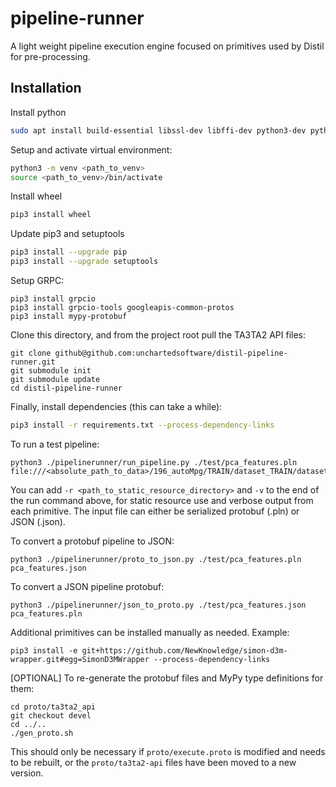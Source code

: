 # pipeline-runner

A light weight pipeline execution engine focused on primitives used by Distil for pre-processing.

## Installation


Install python

```bash
sudo apt install build-essential libssl-dev libffi-dev python3-dev python3-pip python3-venv
```

Setup and activate virtual environment:

```bash
python3 -m venv <path_to_venv>
source <path_to_venv>/bin/activate
```

Install wheel

```bash
pip3 install wheel
```
Update pip3 and setuptools

```bash
pip3 install --upgrade pip
pip3 install --upgrade setuptools
```

Setup GRPC:

```shell
pip3 install grpcio
pip3 install grpcio-tools googleapis-common-protos
pip3 install mypy-protobuf
```
Clone this directory, and from the project root pull the TA3TA2 API files:

```shell
git clone github@github.com:unchartedsoftware/distil-pipeline-runner.git
git submodule init
git submodule update
cd distil-pipeline-runner
```

Finally, install dependencies (this can take a while):

```bash
pip3 install -r requirements.txt --process-dependency-links
```

To run a test pipeline:

```shell
python3 ./pipelinerunner/run_pipeline.py ./test/pca_features.pln file:///<absolute_path_to_data>/196_autoMpg/TRAIN/dataset_TRAIN/datasetDoc.json
```

You can add `-r <path_to_static_resource_directory>` and `-v` to the end of the run command above, for static resource use and verbose output from each primitive.  The input file can either be serialized protobuf (.pln) or JSON (.json).

To convert a protobuf pipeline to JSON:

```shell
python3 ./pipelinerunner/proto_to_json.py ./test/pca_features.pln pca_features.json
```

To convert a JSON pipeline protobuf:

```shell
python3 ./pipelinerunner/json_to_proto.py ./test/pca_features.json pca_features.pln
```

Additional primitives can be installed manually as needed. Example:

```shell
pip3 install -e git+https://github.com/NewKnowledge/simon-d3m-wrapper.git#egg=SimonD3MWrapper --process-dependency-links
```

[OPTIONAL] To re-generate the protobuf files and MyPy type definitions for them:

```shell
cd proto/ta3ta2_api
git checkout devel
cd ../..
./gen_proto.sh
```

This should only be necessary if `proto/execute.proto` is modified and needs to be rebuilt, or the `proto/ta3ta2-api` files have been moved to a new version.
